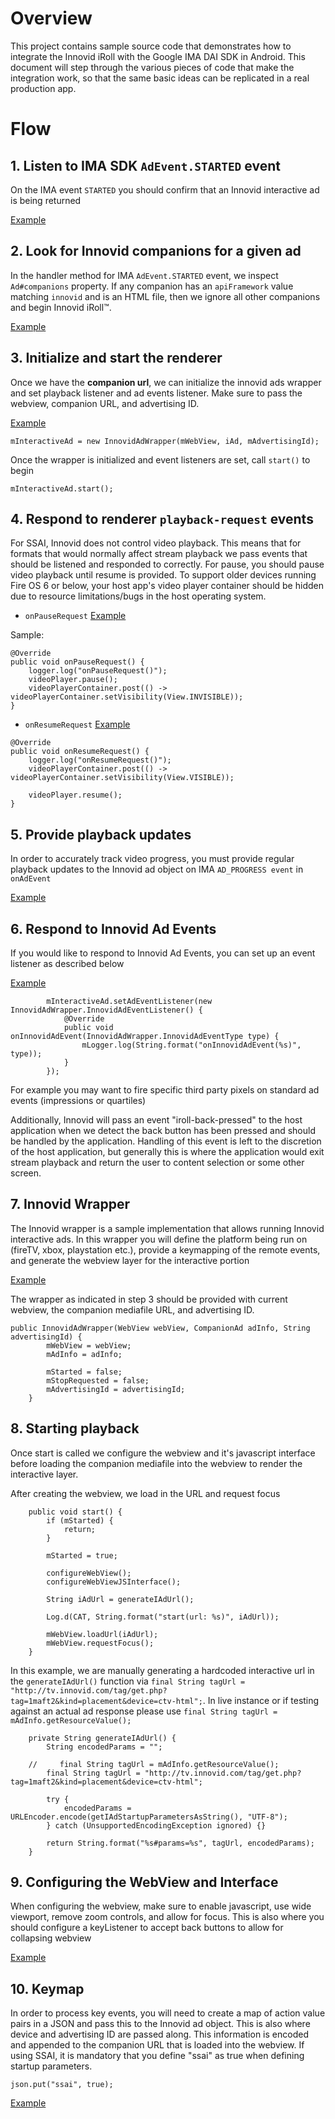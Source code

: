 # Overview

This project contains sample source code that demonstrates how to integrate the Innovid iRoll 
with the Google IMA DAI SDK in Android. This document will step through the various pieces of code 
that make the integration work, so that the same basic ideas can be replicated in a real production app.

# Flow

## 1. Listen to IMA SDK `AdEvent.STARTED` event
On the IMA event `STARTED` you should confirm that an Innovid interactive ad is being returned

[Example][listen_ima_events link]
    
## 2. Look for Innovid companions for a given ad
In the handler method for IMA `AdEvent.STARTED` event, we inspect `Ad#companions` property. 
If any companion has an `apiFramework` value matching `innovid` and is an HTML file, then we ignore all other companions and begin Innovid iRoll™.

[Example][parse_ad_info link]

## 3. Initialize and start the renderer
Once we have the **companion url**, we can initialize the innovid ads wrapper 
and set playback listener and ad events listener. Make sure to pass the webview, companion URL, and advertising ID.

[Example][instantiate_iroll link]

```
mInteractiveAd = new InnovidAdWrapper(mWebView, iAd, mAdvertisingId);
```

Once the wrapper is initialized and event listeners are set, call `start()` to begin
```
mInteractiveAd.start();
```
    

## 4. Respond to renderer `playback-request` events
For SSAI, Innovid does not control video playback. This means that for formats that would normally affect stream playback we pass events that should be listened and responded to correctly. For pause, you should pause video playback until resume is provided. To support older devices running Fire OS 6 or below, your host app's video player container should be hidden due to resource limitations/bugs in the host operating system. 

 - `onPauseRequest` [Example][handle_playback_pause_request link]

Sample:
```
@Override
public void onPauseRequest() {
    logger.log("onPauseRequest()");
    videoPlayer.pause();
    videoPlayerContainer.post(() -> videoPlayerContainer.setVisibility(View.INVISIBLE));
}
```

- `onResumeRequest` [Example][handle_playback_resume_request link]

```
@Override
public void onResumeRequest() {
    logger.log("onResumeRequest()");
    videoPlayerContainer.post(() -> videoPlayerContainer.setVisibility(View.VISIBLE));

    videoPlayer.resume();
}
```
## 5. Provide playback updates
In order to accurately track video progress, you must provide regular playback updates to the Innovid ad object on IMA `AD_PROGRESS event` in `onAdEvent`

[Example][handle_playback_updates link]

## 6. Respond to Innovid Ad Events
If you would like to respond to Innovid Ad Events, you can set up an event listener as described below

[Example][handle_innovid_ad_events_link]
```
        mInteractiveAd.setAdEventListener(new InnovidAdWrapper.InnovidAdEventListener() {
            @Override
            public void onInnovidAdEvent(InnovidAdWrapper.InnovidAdEventType type) {
                mLogger.log(String.format("onInnovidAdEvent(%s)", type));
            }
        });
```
For example you may want to fire specific third party pixels on standard ad events (impressions or quartiles)

Additionally, Innovid will pass an event "iroll-back-pressed" to the host application when we detect the back button has been pressed and should be handled by the application. Handling of this event is left to the discretion of the host application, but generally this is where the application would exit stream playback and return the user to content selection or some other screen.

## 7. Innovid Wrapper
The Innovid wrapper is a sample implementation that allows running Innovid interactive ads. In this wrapper you will define the platform being run on (fireTV, xbox, playstation etc.), provide a keymapping of the remote events, and generate the webview layer for the interactive portion

[Example][innovid_wrapper link]

The wrapper as indicated in step 3 should be provided with current webview, the companion mediafile URL, and advertising ID.

```    
public InnovidAdWrapper(WebView webView, CompanionAd adInfo, String advertisingId) {
        mWebView = webView;
        mAdInfo = adInfo;

        mStarted = false;
        mStopRequested = false;
        mAdvertisingId = advertisingId;
    }
```
## 8. Starting playback
Once start is called we configure the webview and it's javascript interface before loading the companion mediafile into the webview to render the interactive layer.

After creating the webview, we load in the URL and request focus

```
    public void start() {
        if (mStarted) {
            return;
        }

        mStarted = true;

        configureWebView();
        configureWebViewJSInterface();

        String iAdUrl = generateIAdUrl();

        Log.d(CAT, String.format("start(url: %s)", iAdUrl));

        mWebView.loadUrl(iAdUrl);
        mWebView.requestFocus();
    }
```

In this example, we are manually generating a hardcoded interactive url in the `generateIAdUrl()` function via `final String tagUrl = "http://tv.innovid.com/tag/get.php?tag=1maft2&kind=placement&device=ctv-html";`. In live instance or if testing against an actual ad response please use `final String tagUrl = mAdInfo.getResourceValue();`


```
    private String generateIAdUrl() {
        String encodedParams = "";

    //     final String tagUrl = mAdInfo.getResourceValue();
        final String tagUrl = "http://tv.innovid.com/tag/get.php?tag=1maft2&kind=placement&device=ctv-html";

        try {
            encodedParams = URLEncoder.encode(getIAdStartupParametersAsString(), "UTF-8");
        } catch (UnsupportedEncodingException ignored) {}

        return String.format("%s#params=%s", tagUrl, encodedParams);
    }
 ```   

## 9. Configuring the WebView and Interface
When configuring the webview, make sure to enable javascript, use wide viewport, remove zoom controls, and allow for focus. This is also where you should configure a keyListener to accept back buttons to allow for collapsing webview

[Example][configureWebView link]

## 10. Keymap
In order to process key events, you will need to create a map of action value pairs in a JSON and pass this to the Innovid ad object.
This is also where device and advertising ID are passed along. This information is encoded and appended to the companion URL that is loaded into the webview.
If using SSAI, it is mandatory that you define "ssai" as true when defining startup parameters.
```
json.put("ssai", true);
```
[Example][keymap link]


    

[listen_ima_events link]: app/src/main/java/com/google/ads/interactivemedia/v3/samples/videoplayerapp/SampleAdsWrapper.java#L289
[parse_ad_info link]: app/src/main/java/com/google/ads/interactivemedia/v3/samples/videoplayerapp/SampleAdsWrapper.java#L441      
[instantiate_iroll link]: app/src/main/java/com/google/ads/interactivemedia/v3/samples/videoplayerapp/SampleAdsWrapper.java#L355
[handle_playback_pause_request link]: app/src/main/java/com/google/ads/interactivemedia/v3/samples/videoplayerapp/SampleAdsWrapper.java#L380
[handle_innovid_ad_events_link]: app/src/main/java/com/google/ads/interactivemedia/v3/samples/videoplayerapp/SampleAdsWrapper.java#L369
[handle_playback_resume_request link]: app/src/main/java/com/google/ads/interactivemedia/v3/samples/videoplayerapp/SampleAdsWrapper.java#L387
[handle_playback_updates link]: app/src/main/java/com/google/ads/interactivemedia/v3/samples/videoplayerapp/SampleAdsWrapper.java#L419
[innovid_wrapper link]: app/src/main/java/com/google/ads/interactivemedia/v3/samples/videoplayerapp/InnovidAdWrapper.java
[configureWebView link]: app/src/main/java/com/google/ads/interactivemedia/v3/samples/videoplayerapp/InnovidAdWrapper.java#L138
[keymap link]: app/src/main/java/com/google/ads/interactivemedia/v3/samples/videoplayerapp/InnovidAdWrapper.java#L231
